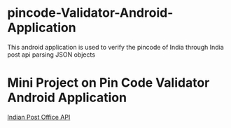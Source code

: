 # pincode-Validator-Android-Application
This android application is used to verify the pincode of India through India post api parsing JSON objects

# Mini Project on Pin Code Validator Android Application

[Indian Post Office API ](http://www.postalpincode.in/)
